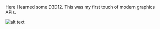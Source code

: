 Here I learned some D3D12. This was my first touch of modern graphics APIs.

![alt text](https://cijei03.github.io/resources/dx12.png)

